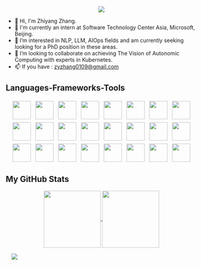 <link rel="stylesheet" type='text/css' href="https://cdn.jsdelivr.net/gh/devicons/devicon@latest/devicon.min.css" />
          
<div align="center">
    <img src="https://readme-typing-svg.demolab.com?font=Permanent+Marker&size=48&duration=5000&pause=1000&center=true&vCenter=true&random=true&width=500&height=90&lines=Hi+There!%F0%9F%91%8B;I'm+Zhiyang+Zhang!"/>
</div>

<!-- <div style="text-align: center">
  <a href="https://github.com/eta-zhang/ACV-LLM">
    <img align="center" src="https://github-readme-stats.vercel.app/api/pin/?username=eta-zhang&repo=ACV-LLM" />
  </a>
  <a href="https://github.com/eta-zhang/ACV-LLM">
    <img align="center" src="https://github-readme-stats.vercel.app/api/pin/?username=eta-zhang&repo=ACV-LLM" />
  </a>
</div> -->
<!-- <p align="center" style="margin: 10px">
  <a href="https://github.com/eta-zhang?tab=repositories&sort=stargazers">
    <img alt="total stars" title="Total stars on GitHub" src="https://custom-icon-badges.demolab.com/github/stars/eta-zhang?color=55960c&style=for-the-badge&labelColor=488207&logo=star"/></a>
  <a href="https://github.com/eta-zhang?tab=followers">
    <img alt="followers" title="Follow me on Github" src="https://custom-icon-badges.demolab.com/github/followers/eta-zhang?color=236ad3&labelColor=1155ba&style=for-the-badge&logo=person-add&label=Follow&logoColor=white"/></a>
  <a href="https://github.com/eta-zhang/Simple-View-Counter">
    <img alt="views" title="GitHub profile views" src="https://freshidea.com/jonah/app/eta-zhang-profile-views"/></a>
</p> -->
- 👋 Hi, I'm Zhiyang Zhang. </br>
- 👀 I'm currently an intern at Software Technology Center Asia, Microsoft, Beijing. </br>
- 🌱 I’m interested in NLP, LLM, AIOps fields and am currently seeking looking for a PhD position in these areas. </br>
- 💞️ I’m looking to collaborate on achieving The Vision of Autonomic Computing with experts in Kubernetes.</br>
- 📫 If you have : zyzhang0109@gmail.com </br>

## Languages-Frameworks-Tools

<p align="center">
    <img height="48" src="https://cdn.jsdelivr.net/gh/devicons/devicon@latest/icons/anaconda/anaconda-original.svg"  style="margin:4px">
    <img height="48" src="https://cdn.jsdelivr.net/gh/devicons/devicon@latest/icons/archlinux/archlinux-original.svg" style="margin:4px">
    <!-- <img height="48" src="https://cdn.jsdelivr.net/gh/devicons/devicon@latest/icons/azure/azure-original.svg" style="margin:4px"> -->
    <!-- <img height="48" src="https://cdn.jsdelivr.net/gh/devicons/devicon@latest/icons/bash/bash-original.svg" style="margin:4px"> -->
    <img height="48" src="https://cdn.jsdelivr.net/gh/devicons/devicon@latest/icons/docker/docker-original.svg" style="margin:4px">
    <!-- <img height="48" src="https://cdn.jsdelivr.net/gh/devicons/devicon@latest/icons/fastapi/fastapi-original.svg" style="margin:4px"> -->
    <img height="48" src="https://cdn.jsdelivr.net/gh/devicons/devicon@latest/icons/git/git-original.svg" style="margin:4px">
    <img height="48" src="https://cdn.jsdelivr.net/gh/devicons/devicon@latest/icons/github/github-original.svg" style="margin:4px">
    <img height="48" src="https://cdn.jsdelivr.net/gh/devicons/devicon@latest/icons/grafana/grafana-original.svg" style="margin:4px">
    <img height="48" src="https://cdn.jsdelivr.net/gh/devicons/devicon@latest/icons/helm/helm-original.svg" style="margin:4px">
    <img height="48" src="https://cdn.jsdelivr.net/gh/devicons/devicon@latest/icons/intellij/intellij-original.svg" style="margin:4px">
    <!-- <img height="48" src="https://cdn.jsdelivr.net/gh/devicons/devicon@latest/icons/jetbrains/jetbrains-original.svg" style="margin:4px"> -->
    <img height="48" src="https://cdn.jsdelivr.net/gh/devicons/devicon@latest/icons/jupyter/jupyter-original.svg" style="margin:4px">
    <img height="48" src="https://cdn.jsdelivr.net/gh/devicons/devicon@latest/icons/kaggle/kaggle-original.svg" style="margin:4px">
    <img height="48" src="https://cdn.jsdelivr.net/gh/devicons/devicon@latest/icons/kubernetes/kubernetes-original.svg" style="margin:4px">
    <!-- <img height="48" src="https://cdn.jsdelivr.net/gh/devicons/devicon@latest/icons/linkedin/linkedin-original.svg" style="margin:4px"> -->
    <img height="48" src="https://cdn.jsdelivr.net/gh/devicons/devicon@latest/icons/linux/linux-original.svg" style="margin:4px">
    <!-- <img height="48" src="https://cdn.jsdelivr.net/gh/devicons/devicon@latest/icons/matplotlib/matplotlib-original.svg" style="margin:4px"> -->
    <!-- <img height="48" src="https://cdn.jsdelivr.net/gh/devicons/devicon@latest/icons/markdown/markdown-original.svg" style="margin:4px"> -->
    <!-- <img height="48" src="https://cdn.jsdelivr.net/gh/devicons/devicon@latest/icons/mysql/mysql-original.svg" style="margin:4px"> -->
    <img height="48" src="https://cdn.jsdelivr.net/gh/devicons/devicon@latest/icons/numpy/numpy-original.svg" style="margin:4px">
    <img height="48" src="https://cdn.jsdelivr.net/gh/devicons/devicon@latest/icons/pandas/pandas-original.svg" style="margin:4px">
    <img height="48" src="https://cdn.jsdelivr.net/gh/devicons/devicon@latest/icons/prometheus/prometheus-original.svg" style="margin:4px">
    <img height="48" src="https://cdn.jsdelivr.net/gh/devicons/devicon@latest/icons/pycharm/pycharm-original.svg" style="margin:4px">
    <img height="48" src="https://cdn.jsdelivr.net/gh/devicons/devicon@latest/icons/pypi/pypi-original.svg" style="margin:4px">
    <img height="48" src="https://cdn.jsdelivr.net/gh/devicons/devicon@latest/icons/python/python-original.svg" style="margin:4px">
    <img height="48" src="https://cdn.jsdelivr.net/gh/devicons/devicon@latest/icons/pytorch/pytorch-original.svg" style="margin:4px">
    <img height="48" src="https://cdn.jsdelivr.net/gh/devicons/devicon@latest/icons/rabbitmq/rabbitmq-original.svg" style="margin:4px">
    <!-- <img height="48" src="https://cdn.jsdelivr.net/gh/devicons/devicon@latest/icons/selenium/selenium-original.svg" style="margin:4px"> -->
    <img height="48" src="https://cdn.jsdelivr.net/gh/devicons/devicon@latest/icons/stackoverflow/stackoverflow-original.svg" style="margin:4px">
    <img height="48" src="https://cdn.jsdelivr.net/gh/devicons/devicon@latest/icons/streamlit/streamlit-original.svg" style="margin:4px">
    <img height="48" src="https://cdn.jsdelivr.net/gh/devicons/devicon@latest/icons/ubuntu/ubuntu-original.svg" style="margin:4px">
    <img height="48" src="https://cdn.jsdelivr.net/gh/devicons/devicon@latest/icons/vscode/vscode-original.svg" style="margin:4px">
</p>

## My GitHub Stats

<p align="center">
  <a href="https://github.com/anuraghazra/github-readme-stats">
    <img height=150 align="center" src="https://github-readme-stats.vercel.app/api?username=eta-zhang&show_icons=true&theme=transparent" />
  </a>
  <a href="https://github.com/anuraghazra/convoychat">
    <img height=150 align="center" src="https://github-readme-stats.vercel.app/api/top-langs/?username=eta-zhang&layout=compact" />
  </a>
</p>

<div style="margin: 15px">
  <img src="https://github-readme-activity-graph.vercel.app/graph?username=eta-zhang&bg_color=ffffff&color=5b7288&line=9dc2de&point=828fa2&area=true&area_color=badbe9&days=21&hide_border=true&height=350&radius=16"/>
</div>
<!---
eta-zhang/eta-zhang is a ✨ special ✨ repository because its `README.md` (this file) appears on your GitHub profile.
You can click the Preview link to take a look at your changes.
--->
